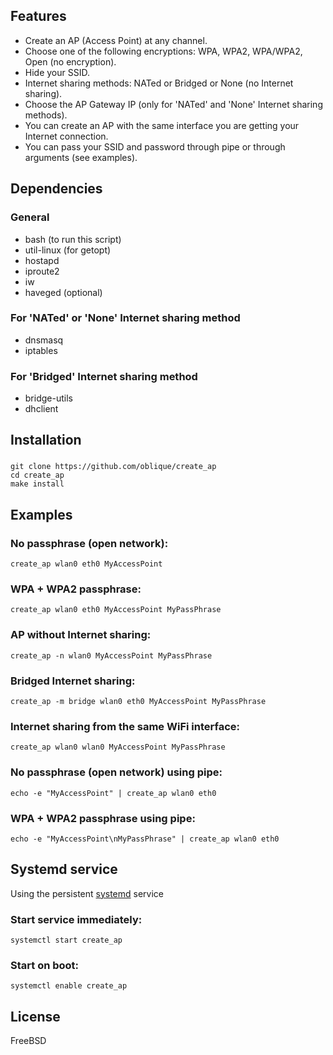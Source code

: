 ## Features
* Create an AP (Access Point) at any channel.
* Choose one of the following encryptions: WPA, WPA2, WPA/WPA2, Open (no encryption).
* Hide your SSID.
* Internet sharing methods: NATed or Bridged or None (no Internet sharing).
* Choose the AP Gateway IP (only for 'NATed' and 'None' Internet sharing methods).
* You can create an AP with the same interface you are getting your Internet connection.
* You can pass your SSID and password through pipe or through arguments (see examples).


## Dependencies
### General
* bash (to run this script)
* util-linux (for getopt)
* hostapd
* iproute2
* iw
* haveged (optional)

### For 'NATed' or 'None' Internet sharing method
* dnsmasq
* iptables

### For 'Bridged' Internet sharing method
* bridge-utils
* dhclient


## Installation
###
    git clone https://github.com/oblique/create_ap
    cd create_ap
    make install


## Examples
### No passphrase (open network):
    create_ap wlan0 eth0 MyAccessPoint

### WPA + WPA2 passphrase:
    create_ap wlan0 eth0 MyAccessPoint MyPassPhrase

### AP without Internet sharing:
    create_ap -n wlan0 MyAccessPoint MyPassPhrase

### Bridged Internet sharing:
    create_ap -m bridge wlan0 eth0 MyAccessPoint MyPassPhrase

### Internet sharing from the same WiFi interface:
    create_ap wlan0 wlan0 MyAccessPoint MyPassPhrase

### No passphrase (open network) using pipe:
    echo -e "MyAccessPoint" | create_ap wlan0 eth0

### WPA + WPA2 passphrase using pipe:
    echo -e "MyAccessPoint\nMyPassPhrase" | create_ap wlan0 eth0


## Systemd service
Using the persistent [systemd](https://wiki.archlinux.org/index.php/systemd#Basic_systemctl_usage) service
### Start service immediately:
    systemctl start create_ap

### Start on boot:
    systemctl enable create_ap


## License
FreeBSD